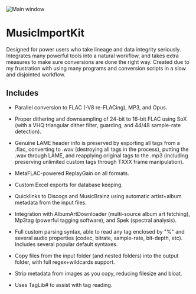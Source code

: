![Main window](https://i.imgur.com/OWxjlGJ.png)

# MusicImportKit

Designed for power users who take lineage and data integrity seriously. Integrates many powerful tools into a natural workflow, and takes extra measures to make sure conversions are done the right way. Created due to my frustration with using many programs and conversion scripts in a slow and disjointed workflow.

## Includes

* Parallel conversion to FLAC (-V8 re-FLACing), MP3, and Opus.

* Proper dithering and downsampling of 24-bit to 16-bit FLAC using SoX (with a VHQ triangular dither filter, guarding, and 44/48 sample-rate detection).

* Genuine LAME header info is preserved by exporting all tags from a .flac, converting to .wav (destroying all tags in the process), putting the .wav through LAME, and reapplying original tags to the .mp3 (including preserving unlimited custom tags through TXXX frame manipulation).

* MetaFLAC-powered ReplayGain on all formats.

* Custom Excel exports for database keeping.

* Quicklinks to Discogs and MusicBrainz using automatic artist+album metadata from the input files.

* Integration with AlbumArtDownloader (multi-source album art fetching), Mp3tag (powerful tagging software), and Spek (spectral analysis).

* Full custom parsing syntax, able to read any tag enclosed by "%" and several audio properties (codec, bitrate, sample-rate, bit-depth, etc). Includes several popular default syntaxes.

* Copy files from the input folder (and nested folders) into the output folder, with full regex+wildcards support.

* Strip metadata from images as you copy, reducing filesize and bloat.

* Uses TagLib# to assist with tag reading.
